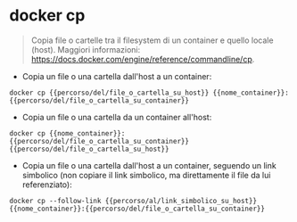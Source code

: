 # docker cp

> Copia file o cartelle tra il filesystem di un container e quello locale (host).
> Maggiori informazioni: <https://docs.docker.com/engine/reference/commandline/cp>.

- Copia un file o una cartella dall'host a un container:

`docker cp {{percorso/del/file_o_cartella_su_host}} {{nome_container}}:{{percorso/del/file_o_cartella_su_container}}`

- Copia un file o una cartella da un container all'host:

`docker cp {{nome_container}}:{{percorso/del/file_o_cartella_su_container}} {{percorso/del/file_o_cartella_su_host}}`

- Copia un file o una cartella dall'host a un container, seguendo un link simbolico (non copiare il link simbolico, ma direttamente il file da lui referenziato):

`docker cp --follow-link {{percorso/al/link_simbolico_su_host}} {{nome_container}}:{{percorso/del/file_o_cartella_su_container}}`
